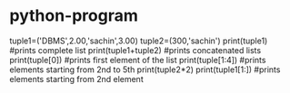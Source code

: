 # python-program
tuple1=('DBMS',2.00,'sachin',3.00)
tuple2=(300,'sachin')
print(tuple1)                #prints complete list
print(tuple1+tuple2)         #prints concatenated lists
print(tuple[0])              #prints first element of the list
print(tuple[1:4])
#prints elements starting from 2nd to 5th
print(tuple2*2)
print(tuple1[1:])
#prints elements starting from 2nd element 
